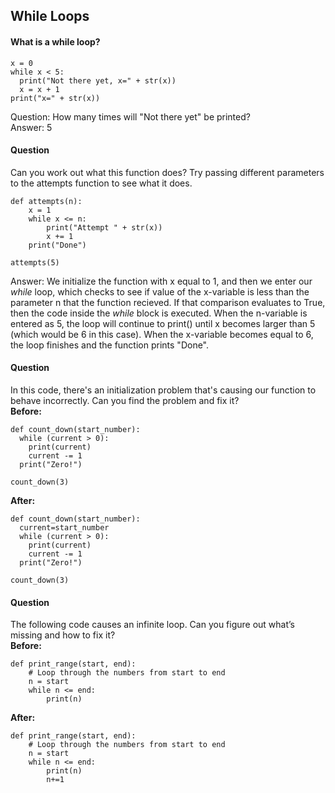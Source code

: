 ## While Loops
#### What is a while loop?
```
x = 0
while x < 5:
  print("Not there yet, x=" + str(x))
  x = x + 1
print("x=" + str(x))
```
Question: How many times will "Not there yet" be printed?<br>
Answer: 5

#### Question
Can you work out what this function does? Try passing different parameters to the attempts function to see what it does. 
```
def attempts(n):
    x = 1
    while x <= n:
        print("Attempt " + str(x))
        x += 1
    print("Done")
    
attempts(5)
```
Answer: We initialize the function with x equal to 1, and then we enter our *while* loop,
which checks to see if value of the x-variable is less than the parameter n that the function recieved.
If that comparison evaluates to True, then the code inside the *while* block is executed. When the n-variable is entered as 5, the loop will continue to print() until x becomes larger than 5 (which would be 6 in this case). When the x-variable becomes equal to 6, the loop finishes and the function prints "Done".

#### Question
In this code, there's an initialization problem that's causing our function to behave incorrectly. Can you find the problem and fix it?
<br>**Before:**
```
def count_down(start_number):
  while (current > 0):
    print(current)
    current -= 1
  print("Zero!")

count_down(3)
```
**After:**
```
def count_down(start_number):
  current=start_number
  while (current > 0):
    print(current)
    current -= 1
  print("Zero!")

count_down(3)
```
#### Question
The following code causes an infinite loop. Can you figure out what’s missing and how to fix it?
<br>**Before:**
```
def print_range(start, end):
	# Loop through the numbers from start to end
	n = start
	while n <= end:
		print(n)
```
**After:**
```
def print_range(start, end):
	# Loop through the numbers from start to end
	n = start
	while n <= end:
		print(n)
		n+=1
```

